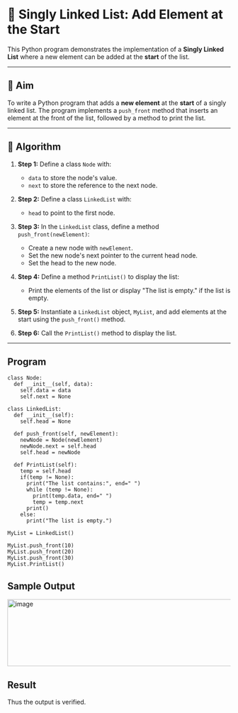 # 📝 Singly Linked List: Add Element at the Start

This Python program demonstrates the implementation of a **Singly Linked List** where a new element can be added at the **start** of the list.

---

## 🎯 Aim

To write a Python program that adds a **new element** at the **start** of a singly linked list. The program implements a `push_front` method that inserts an element at the front of the list, followed by a method to print the list.

---

## 🧠 Algorithm

1. **Step 1:** Define a class `Node` with:
   - `data` to store the node's value.
   - `next` to store the reference to the next node.
   
2. **Step 2:** Define a class `LinkedList` with:
   - `head` to point to the first node.
   
3. **Step 3:** In the `LinkedList` class, define a method `push_front(newElement)`:
   - Create a new node with `newElement`.
   - Set the new node's next pointer to the current head node.
   - Set the head to the new node.

4. **Step 4:** Define a method `PrintList()` to display the list:
   - Print the elements of the list or display "The list is empty." if the list is empty.

5. **Step 5:** Instantiate a `LinkedList` object, `MyList`, and add elements at the start using the `push_front()` method.

6. **Step 6:** Call the `PrintList()` method to display the list.

---

## Program
~~~
class Node:
  def __init__(self, data):
    self.data = data
    self.next = None

class LinkedList:
  def __init__(self):
    self.head = None

  def push_front(self, newElement):
    newNode = Node(newElement)
    newNode.next = self.head 
    self.head = newNode   

  def PrintList(self):
    temp = self.head
    if(temp != None):
      print("The list contains:", end=" ")
      while (temp != None):
        print(temp.data, end=" ")
        temp = temp.next
      print()
    else:
      print("The list is empty.")

MyList = LinkedList()

MyList.push_front(10)
MyList.push_front(20)
MyList.push_front(30)
MyList.PrintList()
~~~
## Sample Output
<img width="628" height="151" alt="image" src="https://github.com/user-attachments/assets/025f1f2d-a334-44f7-8da7-f97804571718" />


## Result
Thus the output is verified.
